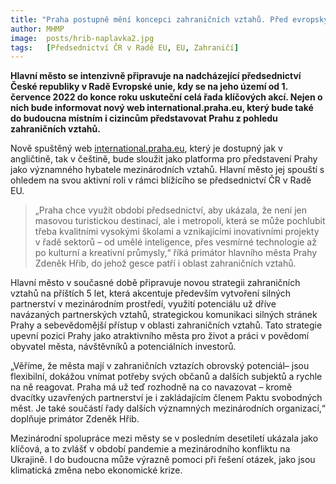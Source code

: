 ```yaml
---
title: "Praha postupně mění koncepci zahraničních vztahů. Před evropským předsednictvím spouští nový informační web"
author: MHMP
image: 	posts/hrib-naplavka2.jpg
tags:   [Předsednictví ČR v Radě EU, EU, Zahraničí]
---
```


**Hlavní město se intenzivně připravuje na nadcházející předsednictví České republiky v Radě Evropské unie, kdy se na jeho území od 1. července 2022 do konce roku uskuteční celá řada klíčových akcí. Nejen o nich bude informovat nový web international.praha.eu, který bude také do budoucna místním i cizincům představovat Prahu z pohledu zahraničních vztahů.**

Nově spuštěný web [international.praha.eu](http://international.praha.eu), který je dostupný jak v angličtině, tak v češtině, bude sloužit jako platforma pro představení Prahy jako významného hybatele mezinárodních vztahů. Hlavní město jej spouští s ohledem na svou aktivní roli v rámci blížícího se předsednictví ČR v Radě EU.

>„Praha chce využít období předsednictví, aby ukázala, že není jen masovou turistickou destinací, ale i metropolí, která se může pochlubit třeba kvalitními vysokými školami a vznikajícími inovativními projekty v řadě sektorů – od umělé inteligence, přes vesmírné technologie až po kulturní a kreativní průmysly,“ říká primátor hlavního města Prahy Zdeněk Hřib, do jehož gesce patří i oblast zahraničních vztahů.

Hlavní město v současné době připravuje novou strategii zahraničních vztahů na příštích 5 let, která akcentuje především vytvoření silných partnerství v mezinárodním prostředí, využití potenciálu už dříve navázaných partnerských vztahů, strategickou komunikaci silných stránek Prahy a sebevědomější přístup v oblasti zahraničních vztahů. Tato strategie upevní pozici Prahy jako atraktivního města pro život a práci v povědomí obyvatel města, návštěvníků a potenciálních investorů.

„Věříme, že města mají v zahraničních vztazích obrovský potenciál– jsou flexibilní, dokážou vnímat potřeby svých občanů a dalších subjektů a rychle na ně reagovat. Praha má už teď rozhodně na co navazovat – kromě dvacítky uzavřených partnerství je i zakládajícím členem Paktu svobodných měst. Je také součástí řady dalších významných mezinárodních organizací,“ doplňuje primátor Zdeněk Hřib.

Mezinárodní spolupráce mezi městy se v posledním desetiletí ukázala jako klíčová, a to zvlášť v období pandemie a mezinárodního konfliktu na Ukrajině. I do budoucna může výrazně pomoci při řešení otázek, jako jsou klimatická změna nebo ekonomické krize.